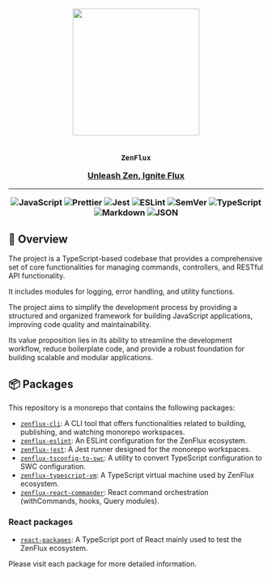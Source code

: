 <div align="center">

<h3>
<img src="https://avatars.githubusercontent.com/u/122043268" width="250" /><br>
<br>

<code>ZenFlux</code><br>

<a href="https://github.com/ZenFlux/">Unleash Zen, Ignite Flux</a>

<hr>

<img src="https://img.shields.io/badge/JavaScript-F7DF1E.svg?style&logo=JavaScript&logoColor=black" alt="JavaScript" />
<img src="https://img.shields.io/badge/Prettier-F7B93E.svg?style&logo=Prettier&logoColor=black" alt="Prettier" />
<img src="https://img.shields.io/badge/Jest-C21325.svg?style&logo=Jest&logoColor=white" alt="Jest" />
<img src="https://img.shields.io/badge/ESLint-4B32C3.svg?style&logo=ESLint&logoColor=white" alt="ESLint" />

<img src="https://img.shields.io/badge/SemVer-3F4551.svg?style&logo=SemVer&logoColor=white" alt="SemVer" />
<img src="https://img.shields.io/badge/TypeScript-3178C6.svg?style&logo=TypeScript&logoColor=white" alt="TypeScript" />
<img src="https://img.shields.io/badge/Markdown-000000.svg?style&logo=Markdown&logoColor=white" alt="Markdown" />
<img src="https://img.shields.io/badge/JSON-000000.svg?style&logo=JSON&logoColor=white" alt="JSON" />
</h3>

</div>



## 📍 Overview

The project is a TypeScript-based codebase that provides a comprehensive set of core functionalities for managing commands, controllers, and RESTful API functionality.

It includes modules for logging, error handling, and utility functions.

The project aims to simplify the development process by providing a structured and organized framework for building JavaScript applications, improving code quality and maintainability.

Its value proposition lies in its ability to streamline the development workflow, reduce boilerplate code, and provide a robust foundation for building scalable and modular applications.

## 📦 Packages

This repository is a monorepo that contains the following packages:

- [`zenflux-cli`](https://github.com/ZenFlux/zenflux/tree/main/packages/zenflux-cli): A CLI tool that offers functionalities related to building, publishing, and watching monorepo workspaces.
- [`zenflux-eslint`](https://github.com/ZenFlux/zenflux/tree/main/packages/zenflux-eslint): An ESLint configuration for the ZenFlux ecosystem.
- [`zenflux-jest`](https://github.com/ZenFlux/zenflux/tree/main/packages/zenflux-jest): A Jest runner designed for the monorepo workspaces.
- [`zenflux-tsconfig-to-swc`](https://github.com/ZenFlux/zenflux/tree/main/packages/zenflux-tsconfig-to-swc): A utility to convert TypeScript configuration to SWC configuration.
- [`zenflux-typescript-vm`](https://github.com/ZenFlux/zenflux/tree/main/packages/zenflux-typescript-vm): A TypeScript virtual machine used by ZenFlux ecosystem.
- [`zenflux-react-commander`](https://github.com/ZenFlux/zenflux/tree/main/packages/zenflux-react-commander): React command orchestration (withCommands, hooks, Query modules).

### React packages
- [`react-packages`](https://github.com/ZenFlux/zenflux/tree/main/packages-react): A TypeScript port of React mainly used to test the ZenFlux ecosystem.


Please visit each package for more detailed information.
